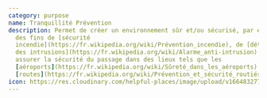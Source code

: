```yaml
---
category: purpose
name: Tranquillité Prévention
description: Permet de créer un environnement sûr et/ou sécurisé, par exemple à
  des fins de [sécurité
  incendie](https://fr.wikipedia.org/wiki/Prévention_incendie), de [détection
  des intrusions](https://fr.wikipedia.org/wiki/Alarme_anti-intrusion) ou pour
  assurer la sécurité du passage dans des lieux tels que les
  [aéroports](https://fr.wikipedia.org/wiki/Sûreté_dans_les_aéroports) ou les
  [routes](https://fr.wikipedia.org/wiki/Prévention_et_sécurité_routiéres).
icon: https://res.cloudinary.com/helpful-places/image/upload/v1664832771/dtpr-icons/purpose/security_jocwmi.svg
---
```

